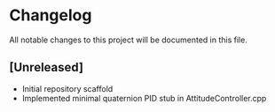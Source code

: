 # Changelog

All notable changes to this project will be documented in this file.

## [Unreleased]
- Initial repository scaffold
- Implemented minimal quaternion PID stub in AttitudeController.cpp
